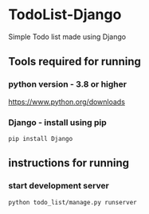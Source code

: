 # TodoList-Django
Simple Todo list made using Django

## Tools required for running


### python version - 3.8 or higher

https://www.python.org/downloads

### Django - install using pip

    pip install Django

## instructions for running 

### start development server 

    python todo_list/manage.py runserver


